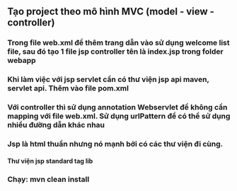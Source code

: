 ## Tạo project theo mô hình MVC (model - view - controller)

### Trong file web.xml để thêm trang dẫn vào sử dụng welcome list file, sau đó tạo 1 file jsp controller tên là index.jsp trong folder webapp

### Khi làm việc với jsp servlet cần có thư viện jsp api maven, servlet api. Thêm vào file pom.xml

### Với controller thì sử dụng annotation Webservlet để không cần mapping với file web.xml. Sử dụng urlPattern để có thể sử dụng nhiều đường dẫn khác nhau

### Jsp là html thuần nhưng nó mạnh bởi có các thư viện đi cùng. 
#### Thư viện jsp standard tag lib


### Chạy: mvn clean install